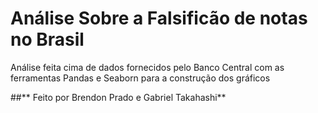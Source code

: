 # Análise Sobre a Falsificão de notas no Brasil
Análise feita cima de dados fornecidos pelo Banco Central com as ferramentas Pandas e Seaborn para a construção dos gráficos

##** Feito por Brendon Prado e Gabriel Takahashi**
